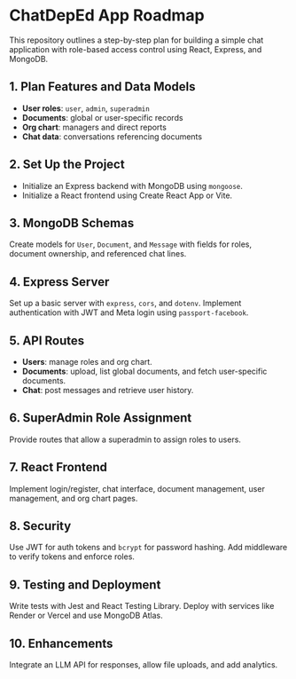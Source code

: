# ChatDepEd App Roadmap

This repository outlines a step-by-step plan for building a simple chat application with role-based access control using React, Express, and MongoDB.

## 1. Plan Features and Data Models
- **User roles**: `user`, `admin`, `superadmin`
- **Documents**: global or user-specific records
- **Org chart**: managers and direct reports
- **Chat data**: conversations referencing documents

## 2. Set Up the Project
- Initialize an Express backend with MongoDB using `mongoose`.
- Initialize a React frontend using Create React App or Vite.

## 3. MongoDB Schemas
Create models for `User`, `Document`, and `Message` with fields for roles, document ownership, and referenced chat lines.

## 4. Express Server
Set up a basic server with `express`, `cors`, and `dotenv`. Implement authentication with JWT and Meta login using `passport-facebook`.

## 5. API Routes
- **Users**: manage roles and org chart.
- **Documents**: upload, list global documents, and fetch user-specific documents.
- **Chat**: post messages and retrieve user history.

## 6. SuperAdmin Role Assignment
Provide routes that allow a superadmin to assign roles to users.

## 7. React Frontend
Implement login/register, chat interface, document management, user management, and org chart pages.

## 8. Security
Use JWT for auth tokens and `bcrypt` for password hashing. Add middleware to verify tokens and enforce roles.

## 9. Testing and Deployment
Write tests with Jest and React Testing Library. Deploy with services like Render or Vercel and use MongoDB Atlas.

## 10. Enhancements
Integrate an LLM API for responses, allow file uploads, and add analytics.

